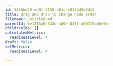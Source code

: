 ```yaml
---
id: 5456bd49-ed0f-4155-a01c-c8123d5b0d14
title: drag and drop to change node order
filename: untitled.md
parentId: 6e1216a9-533d-4d9e-819f-d60719ad6e9e
childrenIds: []
calculatedMetrics:
  readinessLevel: 4
draft: false
setMetrics:
  readinessLevel: 4

---
```

